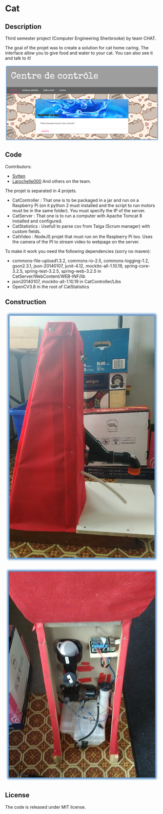 # Cat

## Description
Third semester project (Computer Engineering Sherbrooke) by team CHAT.

The goal of the projet was to create a solution for cat home caring. 
The interface allow you to give food and water to your cat.
You can also see it and talk to it!

![Control Center Image](/ControlCenter.png "Control Center")

## Code
Contributors:
- [Sytten](https://github.com/Sytten)
- [Larochelle000](https://github.com/Larochelle000)
And others on the team.

The projet is separated in 4 projets.
- CatController : That one is to be packaged in a jar and run on a Raspberry Pi (on it python 2 must installed and the script to run motors must be in the same folder). You must specify the IP of the server.
- CatServer : That one is to run a computer with Apache Tomcat 8 installed and configured.
- CatStatistics : Usefull to parse csv from Taiga (Scrum manager) with custom fields.
- CatVideo : NodeJS projet that must run on the Raspberry Pi too. Uses the camera of the PI to stream video to webpage on the server.

To make it work you need the following dependencies (sorry no maven):
- commons-file-upload1.3.2, commons-io-2.5, commons-logging-1.2, gson2.3.1, json-20140107, junit-4.12, mockito-all-1.10.19, spring-core-3.2.5, spring-test-3.2.5, spring-web-3.2.5 in CatServer/WebContent/WEB-INF/lib
- json20140107, mockito-all-1.10.19 in CatController/Libs
- OpenCV3.8 in the root of CatStatistics

## Construction
![Construction Side](/Construction1.png "Construction Side")

![Construction Behind](/Construction2.png "Construction Behind")

## License
The code is released under MIT license.

